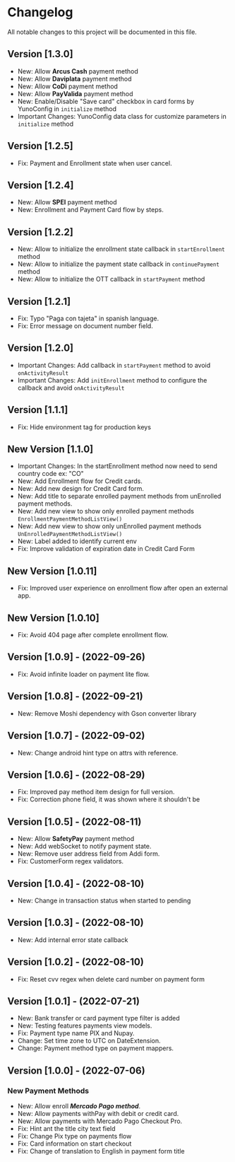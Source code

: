 # Changelog
All notable changes to this project will be documented in this file.

## Version [1.3.0]
- New: Allow **Arcus Cash** payment method
- New: Allow **Daviplata** payment method
- New: Allow **CoDi** payment method
- New: Allow **PayValida** payment method
- New: Enable/Disable "Save card" checkbox in card forms by YunoConfig in ```initialize``` method
- Important Changes: YunoConfig data class for customize parameters in ```initialize``` method

## Version [1.2.5]
- Fix: Payment and Enrollment state when user cancel.

## Version [1.2.4]
- New: Allow **SPEI** payment method
- New: Enrollment and Payment Card flow by steps.

## Version [1.2.2]
- New: Allow to initialize the enrollment state callback in ```startEnrollment``` method
- New: Allow to initialize the payment state callback in ```continuePayment``` method
- New: Allow to initialize the OTT callback in ```startPayment``` method

## Version [1.2.1]
- Fix: Typo "Paga con tajeta" in spanish language.
- Fix: Error message on document number field.

## Version [1.2.0]
- Important Changes: Add callback in ```startPayment``` method to avoid  ```onActivityResult```
- Important Changes: Add ```initEnrollment``` method to  configure the callback and avoid  ```onActivityResult```

## Version [1.1.1]
- Fix: Hide environment tag for production keys

## New Version [1.1.0]
- Important Changes: In the startEnrollment method now need to send country code ex: "CO"
- New: Add Enrollment flow for Credit cards.
- New: Add new design for Credit Card form.
- New: Add title to separate enrolled payment methods from unEnrolled payment methods.
- New: Add new view to show only enrolled payment methods ```EnrollmentPaymentMethodListView()```
- New: Add new view to show only unEnrolled payment methods ```UnEnrolledPaymentMethodListView()```
- New: Label added to identify current env
- Fix: Improve validation of expiration date in Credit Card Form

## New Version [1.0.11]
- Fix: Improved user experience on enrollment flow after open an external app. 

## New Version [1.0.10]
- Fix: Avoid 404 page after complete enrollment flow.  

## Version [1.0.9] - (2022-09-26)
- Fix: Avoid infinite loader on payment lite flow.

## Version [1.0.8] - (2022-09-21)
- New: Remove Moshi dependency with Gson converter library

## Version [1.0.7] - (2022-09-02)
- New: Change android hint type on attrs with reference.

## Version [1.0.6] - (2022-08-29)
- Fix: Improved pay method item design for full version.
- Fix: Correction phone field, it was shown where it shouldn't be

## Version [1.0.5] - (2022-08-11)
- New: Allow **SafetyPay** payment method
- New: Add webSocket to notify payment state.
- New: Remove user address field from Addi form.
- Fix: CustomerForm regex validators.

## Version [1.0.4] - (2022-08-10)
- New: Change in transaction status when started to pending

## Version [1.0.3] - (2022-08-10)
- New: Add internal error state callback

## Version [1.0.2] - (2022-08-10)
- Fix: Reset cvv regex when delete card number on payment form

## Version [1.0.1] - (2022-07-21)
- New: Bank transfer or card payment type filter is added
- New: Testing features payments view models.
- Fix: Payment type name PIX and Nupay.
- Change: Set time zone to UTC on DateExtension.
- Change: Payment method type on payment mappers.

## Version [1.0.0] - (2022-07-06)
### New Payment Methods
- New: Allow enroll ***Mercado Pago method***.
- New: Allow payments withPay with debit or credit card.
- New: Allow payments with Mercado Pago Checkout Pro.
- Fix: Hint ant the title city text field
- Fix: Change Pix type on payments flow
- Fix: Card information on start checkout
- Fix: Change of translation to English in payment form title 